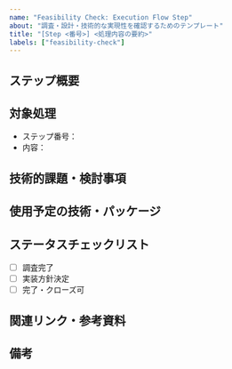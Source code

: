 ```yaml
---
name: "Feasibility Check: Execution Flow Step"
about: "調査・設計・技術的な実現性を確認するためのテンプレート"
title: "[Step <番号>] <処理内容の要約>"
labels: ["feasibility-check"]
---
```


## ステップ概要
<!-- ステップの簡単な説明を書いてください -->

## 対象処理
- ステップ番号： <!-- 例: 8 -->
- 内容： <!-- 例: 名前衝突回避のため識別子にプレフィックス付与 -->

## 技術的課題・検討事項
<!-- 実現する上での懸念点、注意すべき仕様、代替案などを記載 -->

## 使用予定の技術・パッケージ
<!-- 使用するGoの標準/外部パッケージ、必要なツールなど -->

## ステータスチェックリスト
- [ ] 調査完了
- [ ] 実装方針決定
- [ ] 完了・クローズ可

## 関連リンク・参考資料
<!-- 関連Issue、PR、外部資料などあれば記載 -->

## 備考
<!-- その他補足事項があれば記載 -->
